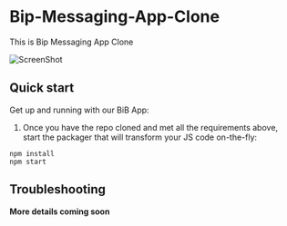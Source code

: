 # Bip-Messaging-App-Clone

This is Bip Messaging App Clone

![ScreenShot](https://i.ibb.co/G9kcCrZ/Artboard-1.png) <!-- .element height="30%" width="auto" -->

## Quick start

Get up and running with our BiB App:

1. Once you have the repo cloned and met all the requirements above, start the packager that will transform your JS code on-the-fly:

```
npm install
npm start
```

## Troubleshooting

**More details coming soon**
